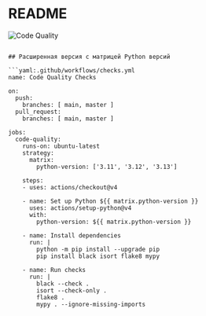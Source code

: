# README

![Code Quality](https://github.com/Wlwool/Git_test_proj/workflows/Code%20Quality%20Checks/badge.svg)

```

## Расширенная версия с матрицей Python версий

```yaml:.github/workflows/checks.yml
name: Code Quality Checks

on:
  push:
    branches: [ main, master ]
  pull_request:
    branches: [ main, master ]

jobs:
  code-quality:
    runs-on: ubuntu-latest
    strategy:
      matrix:
        python-version: ['3.11', '3.12', '3.13']

    steps:
    - uses: actions/checkout@v4

    - name: Set up Python ${{ matrix.python-version }}
      uses: actions/setup-python@v4
      with:
        python-version: ${{ matrix.python-version }}

    - name: Install dependencies
      run: |
        python -m pip install --upgrade pip
        pip install black isort flake8 mypy

    - name: Run checks
      run: |
        black --check .
        isort --check-only .
        flake8 .
        mypy . --ignore-missing-imports
```
